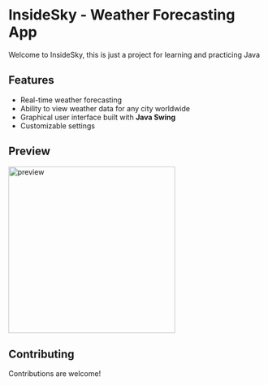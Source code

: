 
<!DOCTYPE html>
<html lang="en">
<head>
    <meta charset="UTF-8">
    <meta name="viewport" content="width=device-width, initial-scale=1.0">
</head>
<body>
    <h1>InsideSky - Weather Forecasting App</h1>
    <p>Welcome to InsideSky, this is just a project for learning and practicing Java</p> 
    <h2>Features</h2>
    <ul>
        <li>Real-time weather forecasting</li>
        <li>Ability to view weather data for any city worldwide</li>
        <li>Graphical user interface built with <b>Java Swing</b></li>
        <li>Customizable settings</li>
    </ul>
    <h2>Preview</h2>
    <img width="328" alt="preview" src="https://github.com/DTTri/InsideSky-WeatherApp-JavaSwing/assets/88602300/35b2334b-697c-417c-8002-f8a579e35c0a">
    <h2>Contributing</h2>
    <p>Contributions are welcome!</p>

</body>
</html>
